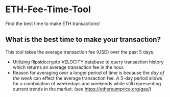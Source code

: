 # ETH-Fee-Time-Tool
Find the best time to make ETH transactions!

## What is the best time to make your transaction?
This tool takes the average transaction fee (USD) over the past 5 days.
* Utilizing flipsidecrypto VELOCITY database to query transaction history which returns an average transaction fee in the hour.
* Reason for averaging over a longer period of time is because the *day of the week* can effect the average transaction fee. A 5-day period allows for a combination of weekedays and weekends while still representing current trends in the market. (see https://ethereumprice.org/gas/)
